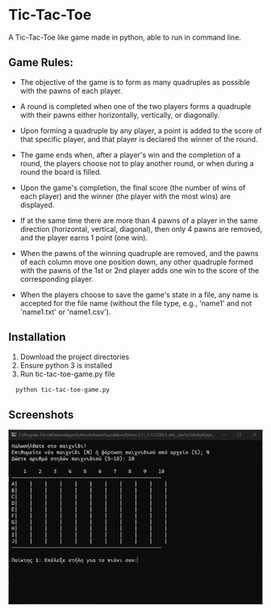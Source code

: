 # Tic-Tac-Toe

A Tic-Tac-Toe like game made in python, able to run in command line.


## Game Rules:

- The objective of the game is to form as many quadruples as possible with the pawns of each player.

- A round is completed when one of the two players forms a quadruple with their pawns either horizontally, vertically, or diagonally.

- Upon forming a quadruple by any player, a point is added to the score of that specific player, and that player is declared the winner of the round.

- The game ends when, after a player's win and the completion of a round, the players choose not to play another round, or when during a round the board is filled.

- Upon the game's completion, the final score (the number of wins of each player) and the winner (the player with the most wins) are displayed.

- If at the same time there are more than 4 pawns of a player in the same direction (horizontal, vertical, diagonal), then only 4 pawns are removed, and the player earns 1 point (one win).

- When the pawns of the winning quadruple are removed, and the pawns of each column move one position down, any other quadruple formed with the pawns of the 1st or 2nd player adds one win to the score of the corresponding player.

- When the players choose to save the game's state in a file, any name is accepted for the file name (without the file type, e.g., 'name1' and not 'name1.txt' or 'name1.csv').



## Installation

1. Download the project directories
2. Ensure python 3 is installed
3. Run tic-tac-toe-game.py file 

```bash
  python tic-tac-toe-game.py
```

## Screenshots

![Screenshot](img/screenshot.png)


